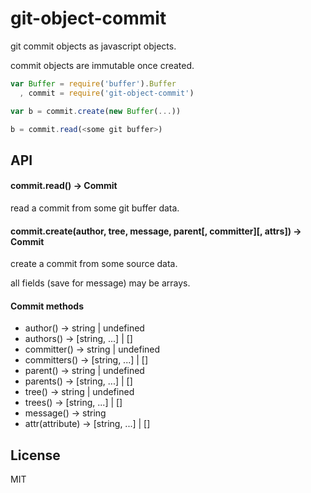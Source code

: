# git-object-commit

git commit objects as javascript objects.

commit objects are immutable once created.

```javascript
var Buffer = require('buffer').Buffer
  , commit = require('git-object-commit')

var b = commit.create(new Buffer(...))

b = commit.read(<some git buffer>)

```

## API

#### commit.read(<git buffer>) -> Commit

read a commit from some git buffer data.

#### commit.create(author, tree, message, parent[, committer][, attrs]) -> Commit

create a commit from some source data.

all fields (save for message) may be arrays.

#### Commit methods

* author() -> string | undefined
* authors() -> [string, ...] | []
* committer() -> string | undefined
* committers() -> [string, ...] | []
* parent() -> string | undefined
* parents() -> [string, ...] | []
* tree() -> string | undefined
* trees() -> [string, ...] | []
* message() -> string
* attr(attribute) -> [string, ...] | []

## License

MIT
